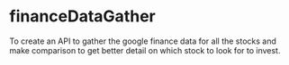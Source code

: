 # financeDataGather

To create an API to gather the google finance data for all the stocks and make comparison to get better detail on which stock to look for to invest. 
